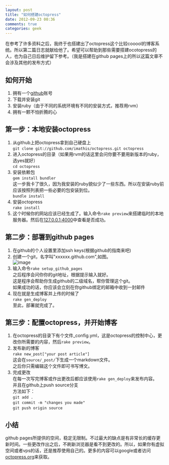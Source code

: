 ```yaml
---
layout: post
title: "如何搭建octopress"
date: 2012-09-23 00:36
comments: true
categories: geek
---
```

在参考了许多资料之后，我终于也搭建出了octopress这个比较cooool的博客系统。所以第二篇日志就献给他了。希望可以帮助到那些需要搭建ocotopress的人，也为自己日后维护留下参考。（我是搭建在github pages上的所以这篇文章不会涉及其他的发布方式）

## 如何开始

1. 拥有一个[github](https://github.com)账号
2. 下载并安装git
3. 安装ruby（由于不同的系统环境有不同的安装方式，推荐用rvm）
4. 拥有一颗不怕折腾的心


## 第一步：本地安装octopress

1. 从github上把octopress拿到自己硬盘上  
`git clone git://github.com/imathis/octopress.git octopress`
2. 进入octopress的目录（如果用rvm的话这里会问你要不要用新版本的ruby，选yes就好）  
`cd octopress`
3. 安装依赖包  
`gem install bundler`  
这一步我卡了很久，因为我安装的ruby貌似少了一些东西。所以在安装ruby前应该按照列表把一些必要的包安装到位。  
`bundle install`
4. 安装octopress  
`rake install`
5. 这个时候你的网站应该已经生成了。输入命令`rake preview`来搭建临时的本地服务器。然后在[127.0.0.1:4000](http://127.0.0.1:4000)中查看是否成功。

## 第二步：部署到github pages

1. 在github的个人设置里添加ssh keys(根据github的指南来吧)
2. 创建一个git，名字叫"xxxxxx.github.com",如图。  
![image](http://ww1.sinaimg.cn/large/a74ecc4cjw1dx5srhrfy1j.jpg)
3. 输入命令`rake setup_github_pages`  
之后程序会问你你的git地址，根据提示输入就好。  
这是程序会帮助你生成github的二级域名，帮你管理这个git。  
如果成功的话，你应该会立刻在你github绑定的邮箱中收到一封邮件
4. 现在就是生成博客并上传的时候了  
`rake gen_deploy`  
至此，部署就完成了。

## 第三步：配置octopress，并开始博客
1. 在octopress的目录下有个文件_config.yml，这是octopress的控制中心，更改你所需要的内容，然后`rake preview`。
2. 发布新的博客  
`rake new_post["your post article"]`  
这会在`source/_post/`下生成一个markdown文件。  
之后你只需编辑这个文件即可书写博文。
3. 完成更改  
在每一次写完博客或作出更改后都应该使用`rake gen_deploy`来发布内容。  
并且在github上push source分支  
方法如下：  
`git add .`  
`git commit -m "changes you made"`  
`git push origin source`

## 小结
github pages所提供的空间，稳定无限制。不过最大的缺点是有非常长的缓存更新时间。一些更改作出之后，不刷新浏览器是看不到更改的。所以，如果你有虚拟空间或者vps的话，还是推荐使用自己的。更多的内容可以google或者访问[octopress.org](http://octopress.org)来获取。